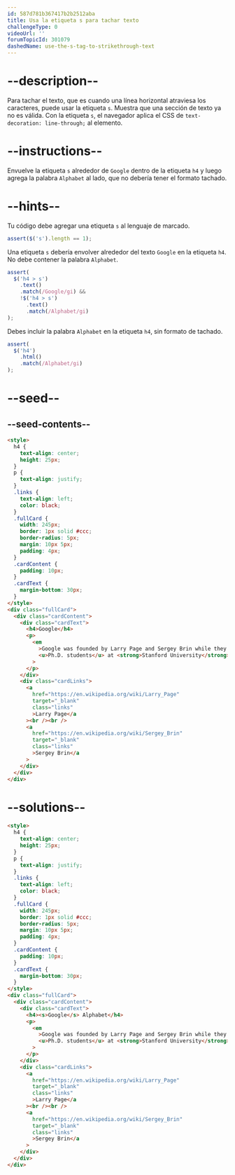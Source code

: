 ```yaml
---
id: 587d781b367417b2b2512aba
title: Usa la etiqueta s para tachar texto
challengeType: 0
videoUrl: ''
forumTopicId: 301079
dashedName: use-the-s-tag-to-strikethrough-text
---
```


# --description--

Para tachar el texto, que es cuando una línea horizontal atraviesa los caracteres, puede usar la etiqueta `s`. Muestra que una sección de texto ya no es válida. Con la etiqueta `s`, el navegador aplica el CSS de `text-decoration: line-through;` al elemento.

# --instructions--

Envuelve la etiqueta `s` alrededor de `Google` dentro de la etiqueta `h4` y luego agrega la palabra `Alphabet` al lado, que no debería tener el formato tachado.

# --hints--

Tu código debe agregar una etiqueta `s` al lenguaje de marcado.

```js
assert($('s').length == 1);
```

Una etiqueta `s` debería envolver alrededor del texto `Google` en la etiqueta `h4`. No debe contener la palabra `Alphabet`.

```js
assert(
  $('h4 > s')
    .text()
    .match(/Google/gi) &&
    !$('h4 > s')
      .text()
      .match(/Alphabet/gi)
);
```

Debes incluir la palabra `Alphabet` en la etiqueta `h4`, sin formato de tachado.

```js
assert(
  $('h4')
    .html()
    .match(/Alphabet/gi)
);
```

# --seed--

## --seed-contents--

```html
<style>
  h4 {
    text-align: center;
    height: 25px;
  }
  p {
    text-align: justify;
  }
  .links {
    text-align: left;
    color: black;
  }
  .fullCard {
    width: 245px;
    border: 1px solid #ccc;
    border-radius: 5px;
    margin: 10px 5px;
    padding: 4px;
  }
  .cardContent {
    padding: 10px;
  }
  .cardText {
    margin-bottom: 30px;
  }
</style>
<div class="fullCard">
  <div class="cardContent">
    <div class="cardText">
      <h4>Google</h4>
      <p>
        <em
          >Google was founded by Larry Page and Sergey Brin while they were
          <u>Ph.D. students</u> at <strong>Stanford University</strong>.</em
        >
      </p>
    </div>
    <div class="cardLinks">
      <a
        href="https://en.wikipedia.org/wiki/Larry_Page"
        target="_blank"
        class="links"
        >Larry Page</a
      ><br /><br />
      <a
        href="https://en.wikipedia.org/wiki/Sergey_Brin"
        target="_blank"
        class="links"
        >Sergey Brin</a
      >
    </div>
  </div>
</div>
```

# --solutions--

```html
<style>
  h4 {
    text-align: center;
    height: 25px;
  }
  p {
    text-align: justify;
  }
  .links {
    text-align: left;
    color: black;
  }
  .fullCard {
    width: 245px;
    border: 1px solid #ccc;
    border-radius: 5px;
    margin: 10px 5px;
    padding: 4px;
  }
  .cardContent {
    padding: 10px;
  }
  .cardText {
    margin-bottom: 30px;
  }
</style>
<div class="fullCard">
  <div class="cardContent">
    <div class="cardText">
      <h4><s>Google</s> Alphabet</h4>
      <p>
        <em
          >Google was founded by Larry Page and Sergey Brin while they were
          <u>Ph.D. students</u> at <strong>Stanford University</strong>.</em
        >
      </p>
    </div>
    <div class="cardLinks">
      <a
        href="https://en.wikipedia.org/wiki/Larry_Page"
        target="_blank"
        class="links"
        >Larry Page</a
      ><br /><br />
      <a
        href="https://en.wikipedia.org/wiki/Sergey_Brin"
        target="_blank"
        class="links"
        >Sergey Brin</a
      >
    </div>
  </div>
</div>
```
